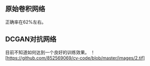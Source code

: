 ## 原始卷积网络
正确率在62%左右。
## DCGAN对抗网络
目前不知道如何达到一个良好的训练效果。
！[https://github.com/852569069/cv-code/blob/master/images/2.tif]


